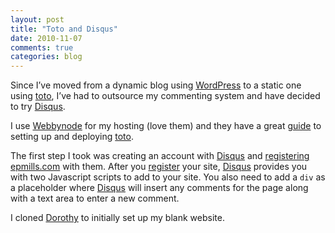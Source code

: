 ```yaml
---
layout: post
title: "Toto and Disqus"
date: 2010-11-07
comments: true
categories: blog
---
```


Since I’ve moved from a dynamic blog using
[WordPress](http://www.wordpress.org) to a static one using
[toto](https://github.com/cloudhead/toto/), I’ve had to outsource my
commenting system and have decided to try [Disqus](http://www.disqus.com).

I use [Webbynode](http://www.webbynode.com) for my hosting (love them) and
they have a great
[guide](http://guides.webbynode.com/articles/rapidapps/toto.html)
to setting up and deploying [toto](https://github.com/cloudhead/toto/).

The first step I took was creating an account with
[Disqus](http://www.disqus.com) and
[registering](http://disqus.com/admin/register/)
[epmills.com](http://epmills.com) with them. After you
[register](http://disqus.com/admin/register/) your site,
[Disqus](http://www.disqus.com) provides you with two Javascript scripts to
add to your site. You also need to add a <code>div</code> as a placeholder
where [Disqus](http://www.disqus.com) will insert any comments for the page
along with a text area to enter a new comment.

I cloned [Dorothy](https://github.com/cloudhead/dorothy) to initially
set up my blank website.
